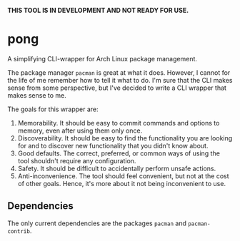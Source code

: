 __THIS TOOL IS IN DEVELOPMENT AND NOT READY FOR USE.__

# pong
A simplifying CLI-wrapper for Arch Linux package management.

The package manager `pacman` is great at what it does.
However, I cannot for the life of me remember how to tell it what to do.
I'm sure that the CLI makes sense from some perspective,
but I've decided to write a CLI wrapper that makes sense to me.

The goals for this wrapper are:

1. Memorability.
It should be easy to commit commands and options to memory,
even after using them only once.
2. Discoverability.
It should be easy to find the functionality you are looking for
and to discover new functionality that you didn't know about.
3. Good defaults.
The correct, preferred, or common ways of using the tool shouldn't require any configuration.
4. Safety.
It should be difficult to accidentally perform unsafe actions.
5. Anti-inconvenience.
The tool should feel convenient,
but not at the cost of other goals.
Hence, it's more about it not being inconvenient to use.


## Dependencies

The only current dependencies are the packages `pacman` and `pacman-contrib`.
